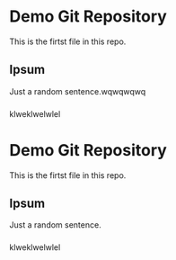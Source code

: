 # Demo Git Repository

This is the firtst file in this repo.

## Ipsum
Just a random sentence.wqwqwqwq
###
klweklwelwlel

# Demo Git Repository

This is the firtst file in this repo.

## Ipsum
Just a random sentence.
###
klweklwelwlel